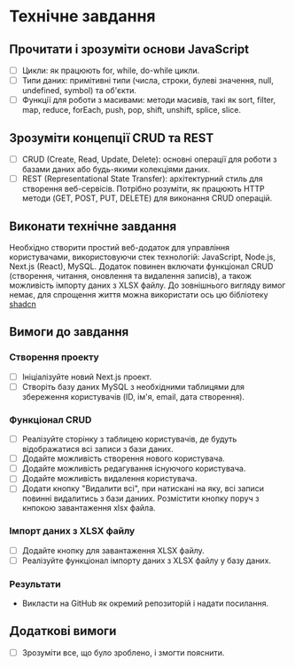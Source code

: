 # Технічне завдання

## Прочитати і зрозуміти основи JavaScript

- [ ] Цикли: як працюють for, while, do-while цикли.
- [ ] Типи даних: примітивні типи (числа, строки, булеві значення, null, undefined, symbol) та об'єкти.
- [ ] Функції для роботи з масивами: методи масивів, такі як sort, filter, map, reduce, forEach, push, pop, shift, unshift, splice, slice.

## Зрозуміти концепції CRUD та REST

- [ ] CRUD (Create, Read, Update, Delete): основні операції для роботи з базами даних або будь-якими колекціями даних.
- [ ] REST (Representational State Transfer): архітектурний стиль для створення веб-сервісів. Потрібно розуміти, як працюють HTTP методи (GET, POST, PUT, DELETE) для виконання CRUD операцій.

## Виконати технічне завдання

Необхідно створити простий веб-додаток для управління користувачами, використовуючи стек технологій: JavaScript, Node.js, Next.js (React), MySQL. Додаток повинен включати функціонал CRUD (створення, читання, оновлення та видалення записів), а також можливість імпорту даних з XLSX файлу. До зовнішнього вигляду вимог немає, для спрощення життя можна використати ось цю бібліотеку [shadcn](https://ui.shadcn.com/)

## Вимоги до завдання

### Створення проекту

- [ ] Ініціалізуйте новий Next.js проект.
- [ ] Створіть базу даних MySQL з необхідними таблицями для збереження користувачів (ID, ім'я, email, дата створення).

### Функціонал CRUD

- [ ] Реалізуйте сторінку з таблицею користувачів, де будуть відображатися всі записи з бази даних.
- [ ] Додайте можливість створення нового користувача.
- [ ] Додайте можливість редагування існуючого користувача.
- [ ] Додайте можливість видалення користувача.
- [ ] Додати кнопку "Видалити всі", при натискані на яку, всі записи повинні видалитись з бази даниих. Розмістити кнопку поруч з кнпокою завантаження xlsx файла.

### Імпорт даних з XLSX файлу

- [ ] Додайте кнопку для завантаження XLSX файлу.
- [ ] Реалізуйте функціонал імпорту даних з XLSX файлу у базу даних.

### Результати

- Викласти на GitHub як окремий репозиторій і надати посилання.

## Додаткові вимоги

- [ ] Зрозуміти все, що було зроблено, і змогти пояснити.
